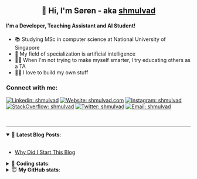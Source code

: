 <h2 align="center">
	👋 Hi, I'm Søren - aka <a href="https://shmulvad.com">shmulvad</a>
</h2>

#### I'm a Developer, Teaching Assistant and AI Student!
- 📚 Studying MSc in computer science at National University of Singapore
- 🧠 My field of specialization is artificial intelligence
- 👨‍🏫 When I'm not trying to make myself smarter, I try educating others as a TA
- 👨‍💻 I love to build my own stuff

### Connect with me:

[![Linkedin: shmulvad](https://img.shields.io/badge/shmulvad-blue?style=flat&logo=Linkedin&logoColor=white)][linkedin]
[![Website: shmulvad.com](https://img.shields.io/badge/shmulvad.com-47CCCC?&style=flat&logo=Google-Chrome&logoColor=white)][website]
[![Instagram: shmulvad](https://img.shields.io/badge/-@shmulvad-purple?style=flat&logo=Instagram&logoColor=white)][instagram]
[![StackOverflow: shmulvad](https://img.shields.io/badge/shmulvad-FE7A16?style=flat&logo=stack-overflow&logoColor=white)][stackOverflow]
[![Twitter: shmulvad](https://img.shields.io/badge/@shmulvad-1ca0f1?style=flat&logo=twitter&logoColor=white)][twitter]
[![Email: shmulvad](https://img.shields.io/badge/shmulvad-D14836?style=flat&logo=gmail&logoColor=white)][mail]

<br />

---

<details open>
 <summary>📕 <b>Latest Blog Posts</b>: </summary>

<br>

<!-- BLOG-POST-LIST:START -->
- [Why Did I Start This Blog](https://shmulvad.com/blog/why-did-start-this-blog)
<!-- BLOG-POST-LIST:END -->

</details>

<!-- --- -->

<details>
 <summary>🤖 <b>Coding stats</b>: </summary>

<br>

<!--START_SECTION:waka-->
**I'm a Night 🦉** 

```text
🌞 Morning    82 commits     ██░░░░░░░░░░░░░░░░░░░░░░░   9.01% 
🌆 Daytime    325 commits    █████████░░░░░░░░░░░░░░░░   35.71% 
🌃 Evening    320 commits    ████████░░░░░░░░░░░░░░░░░   35.16% 
🌙 Night      183 commits    █████░░░░░░░░░░░░░░░░░░░░   20.11%

```


📊 **This Week I Spent My Time On** 

```text
💬 Programming Languages: 
Python                   26 hrs 30 mins      █████████████████░░░░░░░░   67.77% 
HTML                     4 hrs 48 mins       ███░░░░░░░░░░░░░░░░░░░░░░   12.31% 
JavaScript               3 hrs 30 mins       ██░░░░░░░░░░░░░░░░░░░░░░░   8.96% 
Other                    3 hrs 8 mins        ██░░░░░░░░░░░░░░░░░░░░░░░   8.04% 
CSS                      26 mins             ░░░░░░░░░░░░░░░░░░░░░░░░░   1.12%

🔥 Editors: 
VS Code                  35 hrs 40 mins      ██████████████████████░░░   91.18% 
Zsh                      3 hrs 7 mins        ██░░░░░░░░░░░░░░░░░░░░░░░   8.0% 
Sublime Text             19 mins             ░░░░░░░░░░░░░░░░░░░░░░░░░   0.82%

🐱‍💻 Projects: 
overvaagning             21 hrs 5 mins       █████████████░░░░░░░░░░░░   53.91% 
overvaagning-sender      14 hrs 9 mins       █████████░░░░░░░░░░░░░░░░   36.19% 
faktanet                 2 hrs 23 mins       █░░░░░░░░░░░░░░░░░░░░░░░░   6.1% 
Terminal                 39 mins             ░░░░░░░░░░░░░░░░░░░░░░░░░   1.67% 
overvaagning-admin       30 mins             ░░░░░░░░░░░░░░░░░░░░░░░░░   1.31%

```


 Last Updated on 02/08/2021
<!--END_SECTION:waka-->

</details>

<!-- --- -->

<details>
 <summary>😇 <b>My GitHub stats</b>: </summary>

<br>

<img align="left" alt="shmulvad's Github Stats" src="https://github-readme-stats.vercel.app/api?username=shmulvad&show_icons=true&hide_border=true" />

</details>



[website]: https://shmulvad.com
[twitter]: https://twitter.com/shmulvad
[linkedin]: https://linkedin.com/in/shmulvad
[instagram]: https://instagram.com/shmulvad
[stackOverflow]: https://stackoverflow.com/users/9248793/shmulvad
[mail]: mailto:shmulvad@gmail.com
[github]: https://github.com/shmulvad
